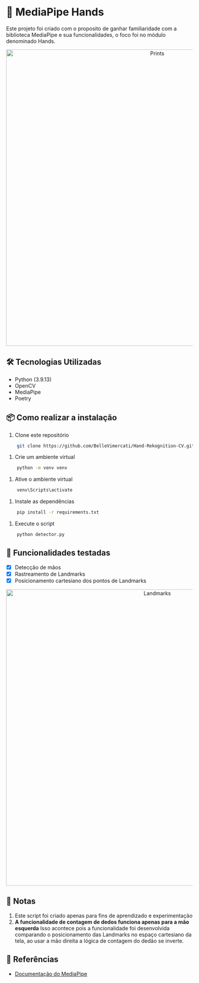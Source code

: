 # 👋 MediaPipe Hands

Este projeto foi criado com o proposito de ganhar familiaridade com a biblioteca MediaPipe e sua funcionalidades, o foco foi no módulo denominado Hands.

<p align="center">
    <img src="./img/hand_crops" alt="Prints" width="800px">
</p>


## 🛠️ Tecnologias Utilizadas

- Python (3.9.13)
- OpenCV
- MediaPipe
- Poetry

## 📦 Como realizar a instalação

1. Clone este repositório

```bash
    git clone https://github.com/BelleVimercati/Hand-Rekognition-CV.git
```

1. Crie um ambiente virtual

```bash
    python -m venv venv
```

1. Ative o ambiente virtual

```bash
    venv\Scripts\activate
```

1. Instale as dependências

```bash
    pip install -r requirements.txt
```

1. Execute o script

```bash
    python detector.py
```

## 🎯 Funcionalidades testadas 

- [x] Detecção de mãos
- [x] Rastreamento de Landmarks
- [x] Posicionamento cartesiano dos pontos de Landmarks

<p align="center">
    <img src="/img/hand_landmarks" alt="Landmarks" width="800px">
</p>

## 📜 Notas

1. Este script foi criado apenas para fins de aprendizado e experimentação
2. **A funcionalidade de contagem de dedos funciona apenas para a mão esquerda**
    Isso acontece pois a funcionalidade foi desenvolvida comparando o posicionamento das Landmarks no espaço cartesiano da tela, ao usar a mão direita a lógica de contagem do dedão se inverte.

## 📌 Referências

- [Documentação do MediaPipe](https://ai.google.dev/edge/mediapipe/solutions/vision/hand_landmarker?hl=pt-br)

